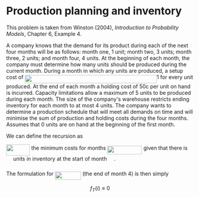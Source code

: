 # Production planning and inventory

This problem is taken from Winston (2004), _Introduction to Probability Models_,
Chapter 6, Example 4.

A company knows that the demand for its product during each of the next four 
months will be as follows: month one, 1 unit; month two, 3 units; month three, 
2 units; and month four, 4 units. At the beginning of each month, the company 
must determine how many units should be produced during the current month. 
During a month in which any units are produced, a setup cost of <img src="https://rawgit.com/matsim-up/teaching-up/master/../../../../../../../../../../svgs//ffefe523cb7fb7d0027bc3d9137bacda.svg?invert_in_darkmode" align=middle width=354.16396785pt height=22.831056599999986pt/>1 for every unit produced. At the end 
of each month a holding cost of 50c per unit on hand is incurred. Capacity 
limitations allow a maximum of 5 units to be produced during each month. The 
size of the company's warehouse restricts ending inventory for each month to at 
most 4 units. The company wants to determine a production schedule that will 
meet all demands on time and will minimise the sum of production and holding 
costs during the four months. Assumes that 0 units are on hand at the beginning 
of the first month.

We can define the recursion as

<img src="https://rawgit.com/matsim-up/teaching-up/master/../../../../../../../../../../svgs//27c94440bc8e96a968c0494742eed5dc.svg?invert_in_darkmode" align=middle width=63.334413449999985pt height=30.137058600000014pt/> the minimum costs for months <img src="https://rawgit.com/matsim-up/teaching-up/master/../../../../../../../../../../svgs//7edd2f0291755879500154d495140e80.svg?invert_in_darkmode" align=middle width=93.15057344999998pt height=22.831056599999986pt/> given that
there is <img src="https://rawgit.com/matsim-up/teaching-up/master/../../../../../../../../../../svgs//db08780ad2ba9746939e86b175ce5161.svg?invert_in_darkmode" align=middle width=14.79567374999999pt height=22.831056599999986pt/> units in inventory at the start of month <img src="https://rawgit.com/matsim-up/teaching-up/master/../../../../../../../../../../svgs//2c81564e7f8fed1d9540fdb33c3889eb.svg?invert_in_darkmode" align=middle width=15.068545799999992pt height=22.831056599999986pt/>.

The formulation for <img src="https://rawgit.com/matsim-up/teaching-up/master/../../../../../../../../../../svgs//7844a64f489e558876104e0124ca7b62.svg?invert_in_darkmode" align=middle width=69.87987929999998pt height=22.465723500000017pt/> (the end of month 4) is then simply
```math
f_T(i)\equiv 0
```